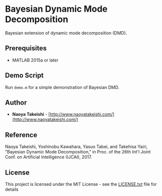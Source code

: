 # Bayesian Dynamic Mode Decomposition

Bayesian extension of dynamic mode decomposition (DMD).

## Prerequisites

- MATLAB 2015a or later

## Demo Script

Run `demo.m` for a simple demonstration of Bayesian DMD.

## Author

*  **Naoya Takeishi** - [http://www.naoyatakeishi.com/](http://www.naoyatakeishi.com/)

## Reference

Naoya Takeishi, Yoshinobu Kawahara, Yasuo Tabei, and Takehisa Yairi, "Bayesian Dynamic Mode Decomposition," in Proc. of the 26th Int'l Joint Conf. on Artificial Intelligence (IJCAI), 2017.

## License

This project is licensed under the MIT License - see the [LICENSE.txt](LICENSE.txt) file for details